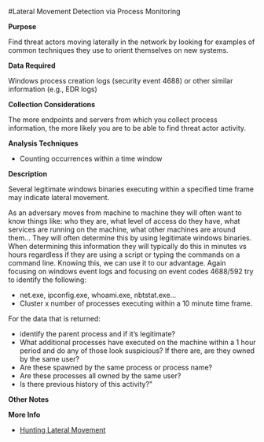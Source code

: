 #Lateral Movement Detection via Process Monitoring

**Purpose**

Find threat actors moving laterally in the network by looking for examples of common techniques they use to orient themselves on new systems.

**Data Required**

Windows process creation logs (security event 4688) or other similar information (e.g., EDR logs)

**Collection Considerations**

The more endpoints and servers from which you collect process information, the more likely you are to be able to find threat actor activity.

**Analysis Techniques**

* Counting occurrences within a time window

**Description**

Several legitimate windows binaries executing within a specified time frame may indicate lateral movement.

As an adversary moves from machine to machine they will often want to know things like: who they are, what level of access do they have, what services are running on the machine, what other machines are around them… They will often determine this by using legitimate windows binaries.  When determining this information they will typically do this in minutes vs hours regardless if they are using a script or typing the commands on a command line.  Knowing this, we can use it to our advantage.  Again focusing on windows event logs and focusing on event codes 4688/592 try to identify the following:

* net.exe, ipconfig.exe, whoami.exe, nbtstat.exe...
* Cluster x number of processes executing within a 10 minute time frame.

For the data that is returned:

* identify the parent process and if it’s legitimate?
* What additional processes have executed on the machine within a 1 hour period and do any of those look suspicious?  If there are, are they owned by the same user?
* Are these spawned by the same process or process name?
* Are these processes all owned by the same user?
* Is there previous history of this activity?"

**Other Notes**

**More Info**

- [Hunting Lateral Movement](https://findingbad.blogspot.com/2016/08/hunting-lateral-movement.html)
